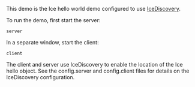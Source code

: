 This demo is the Ice hello world demo configured to use [IceDiscovery][1].

To run the demo, first start the server:

```
server
```

In a separate window, start the client:

```
client
```

The client and server use IceDiscovery to enable the location of the
Ice hello object. See the config.server and config.client files for
details on the IceDiscovery configuration.

[1]: https://doc.zeroc.com/display/Ice37/IceDiscovery
